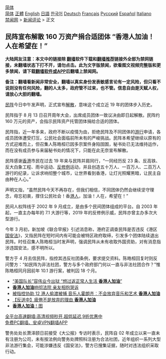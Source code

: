  <!-- 面包屑导航 --> <div class="breadcrumb"><!-- GTranslate: https://gtranslate.io/ -->  <div class="switcher notranslate">  <div class="selected">  <a href="#" onclick="return false;"> 简体</a>  </div>  <div class="option">  <a href="https://www.bannedbook.org" onclick="doGTranslate('zh-CN|zh-CN');jQuery('div.switcher div.selected a').html(jQuery(this).html());return false;" title="简体中文" class="nturl selected"> 简体</a>  <a href="https://www.bannedbook.org/zh-tw/" onclick="doGTranslate('zh-CN|zh-TW');jQuery('div.switcher div.selected a').html(jQuery(this).html());return false;" title="繁體中文" class="nturl"> 正體</a>  <a href="https://www.bannedbook.org/en/" onclick="doGTranslate('zh-CN|en');jQuery('div.switcher div.selected a').html(jQuery(this).html());return false;" title="English" class="nturl"> English</a>  <a href="https://www.bannedbook.org/ja/" onclick="doGTranslate('zh-CN|ja');jQuery('div.switcher div.selected a').html(jQuery(this).html());return false;" title="日本語" class="nturl"> 日語</a>  <a href="https://www.bannedbook.org/ko/" onclick="doGTranslate('zh-CN|ko');jQuery('div.switcher div.selected a').html(jQuery(this).html());return false;" title="한국어" class="nturl"> 한국어</a>  <a href="https://www.bannedbook.org/de/" onclick="doGTranslate('zh-CN|de');jQuery('div.switcher div.selected a').html(jQuery(this).html());return false;" title="Deutsch" class="nturl"> Deutsch</a>  <a href="https://www.bannedbook.org/fr/" onclick="doGTranslate('zh-CN|fr');jQuery('div.switcher div.selected a').html(jQuery(this).html());return false;" title="Français" class="nturl"> Français</a>  <a href="https://www.bannedbook.org/ru/" onclick="doGTranslate('zh-CN|ru');jQuery('div.switcher div.selected a').html(jQuery(this).html());return false;" title="Русский" class="nturl"> Русский</a>  <a href="https://www.bannedbook.org/es/" onclick="doGTranslate('zh-CN|es');jQuery('div.switcher div.selected a').html(jQuery(this).html());return false;" title="Español" class="nturl"> Español</a>  <a href="https://www.bannedbook.org/it/" onclick="doGTranslate('zh-CN|it');jQuery('div.switcher div.selected a').html(jQuery(this).html());return false;" title="Italiano" class="nturl"> Italiano</a>  </div>  </div>      <div class='breadcrumb-sub'><!-- Breadcrumb NavXT 6.3.0 --> <a href="https://www.bannedbook.org/" class="home">禁闻网</a> &gt; <a href="https://www.bannedbook.org/bnews/comments/" class="category">新闻评论</a> &gt; 正文</div></div><h2>民阵宣布解散 160 万资产捐合适团体 “香港人加油！人在希望在！”</h2> <p class="notice"><b>大陆网友注意：本文中的链接除 <a href="https://github.com/bannedbook/fanqiang" >翻墙</a>软件下载和<a href="https://github.com/killgcd/justmysocks/blob/master/README.md">翻墙推荐</a>链接外全部为禁网链接，未翻墙状态下打不开，请勿点击。此为文字版禁闻，欲看图文视频完整版和更多禁闻，请下载<a href="https://github.com/bannedbook/fanqiang">翻墙软件或APP</a>后翻墙上禁闻网。</p><p>备注：翻墙看新闻非常安全，翻墙以真实身份发表敏感言论有一定风险，但只看不说则没有任何风险，翻的人太多，政府管不过来，也不管。信息自由是天赋人权，请放心大胆的翻墙。</b></p>  <div class="entry">  <p><a href="https://www.bannedbook.org/bnews/tag/%E6%B0%91%E9%98%B5/" class="st_tag internal_tag" rel="tag" title="标签 民阵 下的日志">民阵</a>今日中午发声明，正式宣布<a href="https://www.bannedbook.org/bnews/tag/%E8%A7%A3%E6%95%A3/" class="st_tag internal_tag" rel="tag" title="标签 解散 下的日志">解散</a>，意味这个成立近 19 年的团体步入历史。</p> <p>民阵指于 8 月 13 日召开周年大会，出席成员团体一致议决由即日起解散。民阵约 160 万元的资产，会指示民阵资产托管团体捐给合适的团体。</p>  <p>民阵指，近一年多来，政府不断以疫情为由，拒绝民阵及不同团体的<a href="https://www.bannedbook.org/bnews/tag/%e6%b8%b8%e8%a1%8c/" class="st_tag internal_tag" rel="tag" title="标签 游行 下的日志">游行</a>申请，各成员团体遭受打压，公民社会面临前所未有的严峻挑战。民阵本希望继续以原有的方式迎难而上，但召集人陈皓桓已因多宗案件身陷囹圄，秘书处已无法维持运作，而在没有成员参与来届秘书处的情况下，只能在此无奈宣布解散。</p> <p>民阵感谢<a href="https://www.bannedbook.org/bnews/tag/%e9%a6%99%e6%b8%af/" class="st_tag internal_tag" rel="tag" title="标签 香港 下的日志">香港</a>市民在过去 19 年来与民阵并肩同行，“一同经历反 23 条、反高铁、反大白象工程、雨伞运动、<a href="https://www.bannedbook.org/bnews/tag/%E5%8F%8D%E4%BF%AE%E4%BE%8B/" class="st_tag internal_tag" rel="tag" title="标签 反修例 下的日志">反修例</a>运动，并且创造五十万人、一百万人、二百万人游行的纪录，让诉求响彻整个城市，让世界看到香港，让灯光照耀黑暗，让民主自由种在人心。”</p>  <p>声明又指，“虽然民阵今天不再存在，但我们相信，不同团体仍然会继续坚守理念，毋忘初衷，撑住公民社会！香<a href="https://www.bannedbook.org/bnews/tag/%e6%b8%af%e4%ba%ba/" class="st_tag internal_tag" rel="tag" title="标签 港人 下的日志">港人</a>，加油！人在，希望在！”</p> <p>民间人权阵线于 2002 年 9 月成立，是由多个民间团体组成的平台。自 2003 年起，一直主办每年的 7.1 大游行等，2019 年的反修例示威，民阵亦曾主办多次大型游行。</p>  <p>今年 3 月初，新加坡《联合早报》引述消息称，港府正调查民阵是否违反《港区<a href="https://www.bannedbook.org/bnews/tag/%e5%9b%bd%e5%ae%89%e6%b3%95/" class="st_tag internal_tag" rel="tag" title="标签 国安法 下的日志">国安法</a>》，又指民阵在短时间内有可能会被特区政府取缔，引发多个团体陆续退出民阵。时任召集人陈皓桓当时发声明，强调民阵从未有收取外国资助，对有消息指涉违国安法，感不明所以。</p> <p>警方于 4 月去信民阵，指控其违反社团条例，要求提交资料。陈皓桓回复时则反问警方：“如⺠阵为非法社团，警方与多个政府部门何以一直与非法社团合作？”惟陈皓桓同月因前年 10.1 游行案，被判囚 18 个月。</p>  <ul class='op-related-articles' title='相关阅读'> <li><a href='https://www.bannedbook.org/bnews/comments/20210317/1506750.html' target='_blank'>“美国队长”容伟业今出狱 “想过返正常人生活 <b>香港人加油</b>”</a></li> <li><a href='https://www.bannedbook.org/bnews/bannedvideo/20210303/1497587.html' target='_blank'><b>香港人加油</b>响彻法院 亲友相抱哭诉</a></li> <li><a href='https://www.bannedbook.org/bnews/comments/20210117/1469626.html' target='_blank'>被指控协助 12 港人偷渡被捕 音乐人霍朗齐︰不会放弃音乐和艺术 <b>香港人加油</b></a></li> <li><a href='https://www.bannedbook.org/bnews/comments/20191117/1225068.html' target='_blank'>【反送中】疲倦不是放弃的理由 <b>香港人加油</b></a></li> <li><a href='https://www.bannedbook.org/bnews/lifebaike/20191012/1205717.html' target='_blank'><b>香港人加油</b>！图</a></li> </ul> <p class="texttj"> <a href="https://github.com/bannedbook/fanqiang/wiki/V2ray%E6%9C%BA%E5%9C%BA" target="_blank">全平台高速翻墙:高清视频秒开,超低延迟,9折优惠中</a><br/> <a href="https://github.com/bannedbook/fanqiang/wiki/%E7%A6%81%E9%97%BB%E7%BD%91%E5%AE%89%E5%8D%93%E7%BF%BB%E5%A2%99%E6%96%B0%E9%97%BBAPP" target="_blank">免费PC翻墙、安卓VPN翻墙APP</a></p><p>警务处处长萧泽颐日前接受《大公报》专访时表示，民阵自 02 年成立以来一直未有注册为公司，未有按法例向警务处牌照科注册为合法社团，近年组织一系列大型非法游行集会，可能涉嫌违反《国安法》，警方已搜集证据，随时对违法组织采取行动。</p><a name='sharetosocial'></a>  <div style="margin-bottom:5px;padding-bottom:5px;clear:both"> <div id="archive-pix-1" class="banner-ads"> <!-- AuctionX Display platform tag START --> <div id="26318x728x90x621x_ADSLOT2" clicktrack="%%CLICK_URL_ESC%%"></div> <!-- AuctionX Display platform tag END --> </div> <div id="archive-pix-2" class="banner-ads"> <!-- AuctionX Display platform tag START --> <div id="26315x300x250x621x_ADSLOT2" clicktrack="%%CLICK_URL_ESC%%"></div> <!-- AuctionX Display platform tag END --> </div> </div>  <div id="archive-pix-1" class="banner-ads"> <!-- AuctionX Display platform tag START --> <div id="26318x728x90x621x_ADSLOT3" clicktrack="%%CLICK_URL_ESC%%"></div> <!-- AuctionX Display platform tag END --> </div> </div><!--END ENTRY--> 